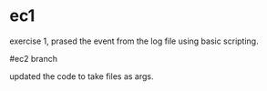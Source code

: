 # ec1
exercise 1, prased the event from the log file using basic scripting. 

#ec2  branch

updated the code to take files as args.

